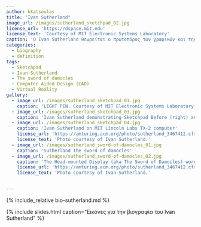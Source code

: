 ```yaml
---
author: kkatsoulas
title: "Ivan Sutherland"
image_url: /images/sutherland_sketchpad_02.jpg
license_url: 'https://dspace.mit.edu'
license_text: 'Courtesy of MIT Electronic Systems Laboratory'
caption: 'Ο Ivan Sutherland θεωρείται ο πρωτοπόρος των γραφικών και της εικονικής πραγματικότητας'
categories:
  - biography
  - definition
tags:
  - Sketchpad
  - Ivan Sutherland
  - The sword of damocles
  - Computer Aided Design (CAD)
  - Virtual Reality
gallery:
  - image_url: /images/sutherland_sketchpad_01.jpg
    caption: 'LIGHT PEN. Courtesy of MIT Electronic Systems Laboratory.'
  - image_url: /images/sutherland_sketchpad_03.jpg
    caption: 'Ivan Sutherland demonstrating Sketchpad Before (right) and After (left) applying design constraints to a graphic object in Sketchpad.'
  - image_url: /images/sutherland_sketchpad_04.jpg
    caption: 'Ivan Sutherland on MIT Lincoln Labs TX-2 computer'
    license_url: 'https://amturing.acm.org/photo/sutherland_3467412.cfm'
    license_text: 'Photo courtesy of Ivan Sutherland.'
  - image_url: /images/sutherland_sword-of-damocles_01.jpg
    caption: 'Sutherland The sword of damocles'
  - image_url: /images/sutherland_sword-of-damocles_02.jpg
    caption: 'The Head-mounted Display (aka The Sword of Damocles) worn by Donald L. Vickers, one of Ivan E. Sutherland’s Students at The University of Utah.'
    license_url: 'https://amturing.acm.org/photo/sutherland_3467412.cfm'
    license_text: 'Photo courtesy of Ivan Sutherland.'


---
```


{% include_relative bio-sutherland.md %}

{% include slides.html caption="Εικόνες για την βιογραφία του Ivan Sutherland" %}

